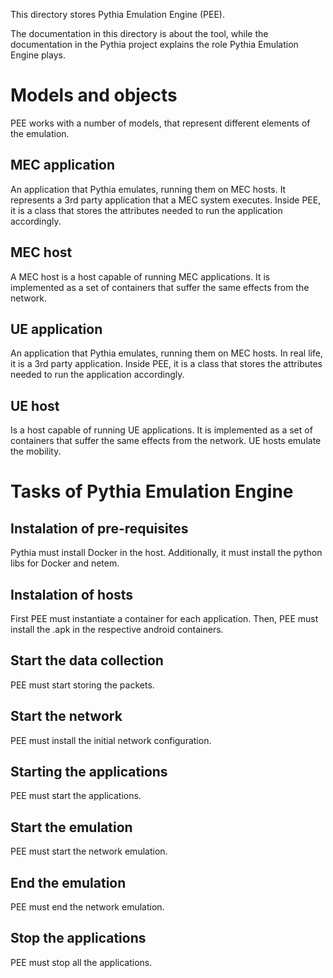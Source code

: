 This directory stores Pythia Emulation Engine (PEE).

The documentation in this directory is about the tool, while the documentation in the Pythia project explains the role Pythia Emulation Engine plays.

# Models and objects
PEE works with a number of models, that represent different elements of the emulation.

## MEC application
An application that Pythia emulates, running them on MEC hosts. It represents a 3rd party application that a MEC system executes. Inside PEE, it is a class that stores the attributes needed to run the application accordingly.

## MEC host
A MEC host is a host capable of running MEC applications. It is implemented as a set of containers that suffer the same effects from the network.

## UE application
An application that Pythia emulates, running them on MEC hosts. In real life, it is a 3rd party application. Inside PEE, it is a class that stores the attributes needed to run the application accordingly.

## UE host
Is a host capable of running UE applications. It is implemented as a set of containers that suffer the same effects from the network. UE hosts emulate the mobility.

# Tasks of Pythia Emulation Engine

## Instalation of pre-requisites
Pythia must install Docker in the host. Additionally, it must install the python libs for Docker and netem.

## Instalation of hosts
First PEE must instantiate a container for each application. Then, PEE must install the .apk in the respective android containers.

## Start the data collection
PEE must start storing the packets.

## Start the network
PEE must install the initial network configuration.

## Starting the applications
PEE must start the applications.

## Start the emulation
PEE must start the network emulation.

## End the emulation
PEE must end the network emulation.

## Stop the applications
PEE must stop all the applications.
